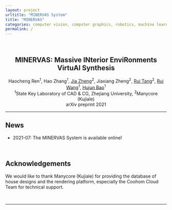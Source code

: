 ```yaml
---
layout: project
urltitle: "MINERVAS System"
title: "MINERVAS"
categories: computer vision, computer graphics, robotics, machine learning, system
permalink: /
---
```


<br>
<div class="row">
  <div class="col-xs-12">
    <center><h2>MINERVAS: Massive INterior EnviRonments VirtuAl Synthesis</h2></center>
    <center>
      Haocheng Ren<sup>1</sup>,
      Hao Zhang<sup>1</sup>,
      <a href="https://bertjiazhe,ng.github.io/">Jia Zheng</a><sup>2</sup>,
      Jiaxiang Zheng<sup>2</sup>,
      <a href="http://scholar.google.com/citations?user=dwvfKSkAAAAJ&hl=en">Rui Tang</a><sup>2</sup>,
      <a href="http://www.cad.zju.edu.cn/home/rwang/">Rui Wang</a><sup>1</sup>,
      <a href="http://www.cad.zju.edu.cn/home/bao/">Hujun Bao</a><sup>1</sup>
    </center>
    <center>
      <sup>1</sup>State Key Laboratory of CAD &amp; CG, Zhejiang University,
      <sup>2</sup>Manycore (Kujiale)
    </center>
    <center>
      arXiv preprint 2021
    </center>
  </div>
</div>

<hr>

<!-- <div class="row">
  <div class="col-md-12">
    <img src="{{ "/static/img/system.png" | prepend:site.baseurl }}">
    <p>
      <center><iframe width="980" height="500" src="TODO" frameborder="0" allow="accelerometer; autoplay; encrypted-media; gyroscope; picture-in-picture" allowfullscreen></iframe></center>
    </p>
  </div>
</div><br> -->

<div class="row" id="news">
  <div class="col-xs-12">
    <h2>News</h2>
  </div>
</div>

<div class="row">
  <div class="col-xs-12">
    <ul>
      <li>2021-07: The MINERVAS System is available online!</li>
    </ul>
  </div>
</div><br>

<div class="row">
  <div class="col-xs-12">
    <h2>Acknowledgements</h2>
  </div>
</div>

<div class="row">
  <div class="col-xs-12">
    <p>
      We would like to thank Manycore (Kujiale) for providing the database of house designs and the rendering platform, especially the Coohom Cloud Team for technical support.
    </p>
  </div>
</div><br>

<hr>
